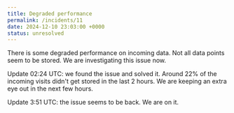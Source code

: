 ```yaml
---
title: Degraded performance
permalink: /incidents/11
date: 2024-12-10 23:03:00 +0000
status: unresolved
---
```


There is some degraded performance on incoming data. Not all data points seem to be stored. We are investigating this issue now. 

Update 02:24 UTC: we found the issue and solved it. Around 22% of the incoming visits didn't get stored in the last 2 hours. We are keeping an extra eye out in the next few hours.

Update 3:51 UTC: the issue seems to be back. We are on it.

